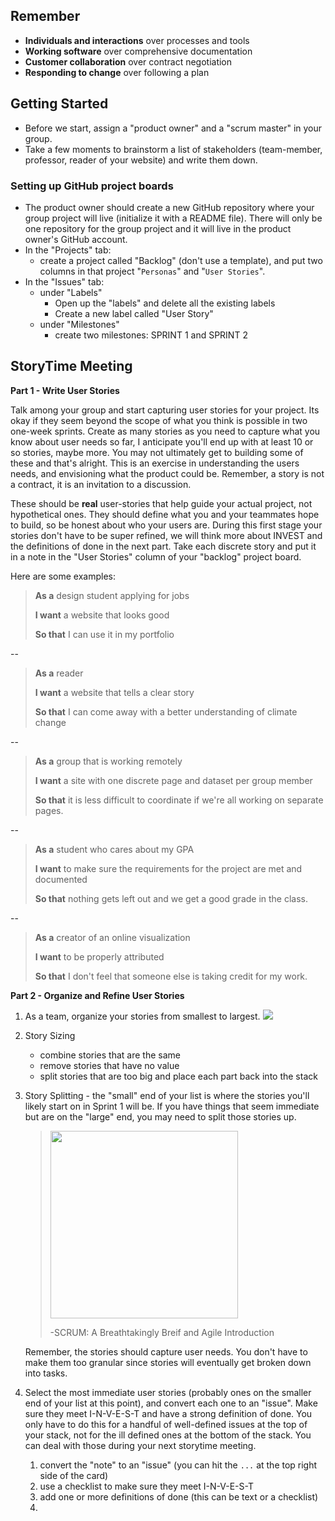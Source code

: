 ## Remember

* **Individuals and interactions** over processes and tools
* **Working software** over comprehensive documentation
* **Customer collaboration** over contract negotiation
* **Responding to change** over following a plan

## Getting Started

- Before we start, assign a "product owner" and a "scrum master" in your group.
- Take a few moments to brainstorm a list of stakeholders (team-member, professor, reader of your website) and write them down.

### Setting up GitHub project boards

- The product owner should create a new GitHub repository where your group project will live (initialize it with a README file). There will only be one repository for the group project and it will live in the product owner's GitHub account.
- In the "Projects" tab: 
	- create a project called "Backlog" (don't use a template), and put two columns in that project "`Personas`" and "`User Stories`".
- In the "Issues" tab:
	- under "Labels" 
		- Open up the "labels" and delete all the existing labels
		- Create a new label called "User Story"
	- under "Milestones"
		- create two milestones: SPRINT 1 and SPRINT 2

## StoryTime Meeting

**Part 1 - Write User Stories**

Talk among your group and start capturing user stories for your project. Its okay if they seem beyond the scope of what you think is possible in two one-week sprints. Create as many stories as you need to capture what you know about user needs so far, I anticipate you'll end up with at least 10 or so stories, maybe more. You may not ultimately get to building some of these and that's alright. This is an exercise in understanding the users needs, and envisioning what the product could be. Remember, a story is not a contract, it is an invitation to a discussion. 

These should be **real** user-stories that help guide your actual project, not hypothetical ones. They should define what you and your teammates hope to build, so be honest about who your users are. During this first stage your stories don't have to be super refined, we will think more about INVEST and the definitions of done in the next part. Take each discrete story and put it in a note in the "User Stories" column of your "backlog" project board. 

Here are some examples:

> **As a** design student applying for jobs
>
> **I want** a website that looks good
>
> **So that** I can use it in my portfolio

-- 
> **As a** reader
>
> **I want** a website that tells a clear story
>
> **So that** I can come away with a better understanding of climate change

--

> **As a** group that is working remotely
>
> **I want** a site with one discrete page and dataset per group member
>
> **So that** it is less difficult to coordinate if we're all working on separate pages.

-- 

> **As a** student who cares about my GPA
>
> **I want** to make sure the requirements for the project are met and documented
>
> **So that** nothing gets left out and we get a good grade in the class.

-- 

> **As a** creator of an online visualization
>
> **I want** to be properly attributed
>
> **So that** I don't feel that someone else is taking credit for my work.


**Part 2 - Organize and Refine User Stories**

1. As a team, organize your stories from smallest to largest.
![](https://www.evernote.com/shard/s150/sh/2cf8871d-cf50-4c26-a1b6-325221d139fd/cf63c0d061cf5c6e/res/508145c1-41dd-4b40-8f29-3e59779e1c5f/skitch.png)

2. Story Sizing
	* combine stories that are the same
	* remove stories that have no value
	* split stories that are too big and place each part back into the stack

3. Story Splitting - the "small" end of your list is where the stories you'll likely start on in Sprint 1 will be. If you have things that seem immediate but are on the "large" end, you may need to split those stories up.
	> <img src="https://www.evernote.com/shard/s150/sh/fce7b784-ea5b-4574-8066-0ef89a17207a/bfcf1c2798192460/res/ce239cf1-534b-46c6-80e5-887c0cf9edf3/skitch.png" height=300px></img>
	> 
	> -SCRUM: A Breathtakingly Breif and Agile Introduction
		
	Remember, the stories should capture user needs. You don't have to make them too granular since stories will eventually get broken down into tasks.

4. Select the most immediate user stories (probably ones on the smaller end of your list at this point), and convert each one to an "issue". Make sure they meet I-N-V-E-S-T and have a strong definition of done. You only have to do this for a handful of well-defined issues at the top of your stack, not for the ill defined ones at the bottom of the stack. You can deal with those during your next storytime meeting. 
	1. convert the "note" to an "issue" (you can hit the `...` at the top right side of the card)
	2. use a checklist to make sure they meet I-N-V-E-S-T
	3. add one or more definitions of done (this can be text or a checklist)
	3. 
